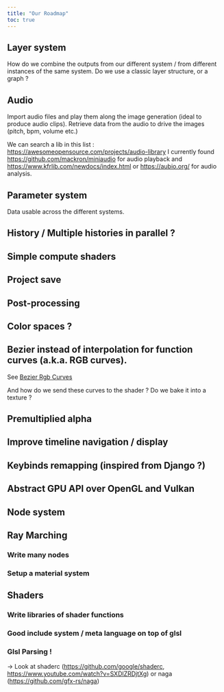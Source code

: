 ```yaml
---
title: "Our Roadmap"
toc: true
---
```


## Layer system

How do we combine the outputs from our different system / from different instances of the same system.
Do we use a classic layer structure, or a graph ?

## Audio

Import audio files and play them along the image generation (ideal to produce audio clips). Retrieve data from the audio to drive the images (pitch, bpm, volume etc.)

We can search a lib in this list : https://awesomeopensource.com/projects/audio-library
I currently found https://github.com/mackron/miniaudio for audio playback
and https://www.kfrlib.com/newdocs/index.html or https://aubio.org/ for audio analysis.

## Parameter system

Data usable across the different systems.

## History / Multiple histories in parallel ?

## Simple compute shaders

## Project save

## Post-processing

## Color spaces ?

## Bezier instead of interpolation for function curves (a.k.a. RGB curves).

See [Bezier Rgb Curves](../bezier-rgb-curves/)

And how do we send these curves to the shader ? Do we bake it into a texture ?

## Premultiplied alpha

## Improve timeline navigation / display

## Keybinds remapping (inspired from Django ?)

## Abstract GPU  API over OpenGL and Vulkan

## Node system

## Ray Marching

### Write many nodes

### Setup a material system

## Shaders

### Write libraries of shader functions

### Good include system / meta language on top of glsl

### Glsl Parsing !

-> Look at shaderc (https://github.com/google/shaderc, https://www.youtube.com/watch?v=SXDlZRDjtXg) or naga (https://github.com/gfx-rs/naga)